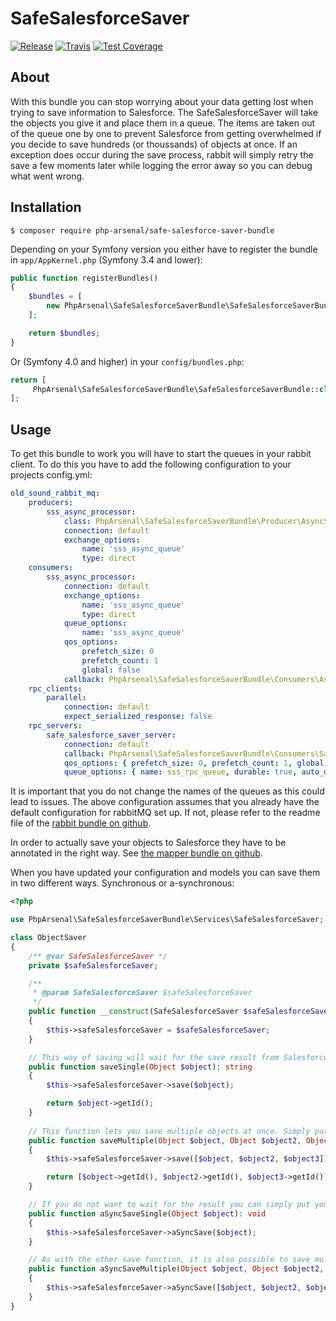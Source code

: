 # SafeSalesforceSaver

[![Release](https://img.shields.io/github/v/release/php-arsenal/safe-salesforce-saver-bundle)](https://github.com/php-arsenal/safe-salesforce-saver-bundle/releases)
[![Travis](https://img.shields.io/travis/php-arsenal/safe-salesforce-saver-bundle)](https://travis-ci.com/php-arsenal/safe-salesforce-saver-bundle)
[![Test Coverage](https://img.shields.io/codeclimate/coverage/php-arsenal/safe-salesforce-saver-bundle)](https://codeclimate.com/github/php-arsenal/safe-salesforce-saver-bundle)

## About

With this bundle you can stop worrying about your data getting lost when trying to save information to Salesforce. 
The SafeSalesforceSaver will take the objects you give it and place them in a queue.
The items are taken out of the queue one by one to prevent Salesforce from getting overwhelmed if you decide to save hundreds (or thoussands) of objects at once. 
If an exception does occur during the save process, rabbit will simply retry the save a few moments later while logging the error away so you can debug what went wrong.

## Installation

`$ composer require php-arsenal/safe-salesforce-saver-bundle`

Depending on your Symfony version you either have to register the bundle in `app/AppKernel.php` (Symfony 3.4 and lower):

```php
public function registerBundles()
{
    $bundles = [
        new PhpArsenal\SafeSalesforceSaverBundle\SafeSalesforceSaverBundle(),
    ];

    return $bundles;
}
```

Or (Symfony 4.0 and higher) in your `config/bundles.php`:

```php
return [
     PhpArsenal\SafeSalesforceSaverBundle\SafeSalesforceSaverBundle::class => ['all' => true],
];
```

## Usage

To get this bundle to work you will have to start the queues in your rabbit client. To do this you have to add the following configuration to your projects config.yml:
```yaml
old_sound_rabbit_mq:
    producers:
        sss_async_processor:
            class: PhpArsenal\SafeSalesforceSaverBundle\Producer\AsyncSfSaverProducer
            connection: default
            exchange_options:
                name: 'sss_async_queue'
                type: direct
    consumers:
        sss_async_processor:
            connection: default
            exchange_options:
                name: 'sss_async_queue'
                type: direct
            queue_options:
                name: 'sss_async_queue'
            qos_options:
                prefetch_size: 0
                prefetch_count: 1
                global: false
            callback: PhpArsenal\SafeSalesforceSaverBundle\Consumers\AsyncSfSaveConsumer
    rpc_clients:
        parallel:
            connection: default
            expect_serialized_response: false
    rpc_servers:
        safe_salesforce_saver_server:
            connection: default
            callback: PhpArsenal\SafeSalesforceSaverBundle\Consumers\SafeSalesforceSaverServer
            qos_options: { prefetch_size: 0, prefetch_count: 1, global: false }
            queue_options: { name: sss_rpc_queue, durable: true, auto_delete: false }
```
It is important that you do not change the names of the queues as this could lead to issues. 
The above configuration assumes that you already have the default configuration for rabbitMQ set up. If not, please refer to the readme file of the [rabbit bundle on github](https://github.com/php-amqplib/RabbitMqBundle).

In order to actually save your objects to Salesforce they have to be annotated in the right way. See [the mapper bundle on github](https://github.com/php-arsenal/salesforce-mapper-bundle).

When you have updated your configuration and models you can save them in two different ways. Synchronous or a-synchronous:
```php
<?php

use PhpArsenal\SafeSalesforceSaverBundle\Services\SafeSalesforceSaver;

class ObjectSaver
{
    /** @var SafeSalesforceSaver */
    private $safeSalesforceSaver;

    /**
     * @param SafeSalesforceSaver $safeSalesforceSaver
     */
    public function __construct(SafeSalesforceSaver $safeSalesforceSaver)
    {
        $this->safeSalesforceSaver = $safeSalesforceSaver;
    }

    // This way of saving will wait for the save result from Salesforce. This means that you can immediately access the newly inserted ID after Salesforce saved the record.
    public function saveSingle(Object $object): string
    {
        $this->safeSalesforceSaver->save($object);

        return $object->getId();
    }
    
    // This function lets you save multiple objects at once. Simply put all the objects you want to save in an array and pass it to the SafeSalesforceSaver. 
    public function saveMultiple(Object $object, Object $object2, Object $object3): array
    {
        $this->safeSalesforceSaver->save([$object, $object2, $object3]);

        return [$object->getId(), $object2->getId(), $object3->getId()];
    }

    // If you do not want to wait for the result you can simply put your object into the queue and continue with the rest of your code. This is recommended if you don't need the ID or if you don't need a confirmation that the save succeeded.
    public function aSyncSaveSingle(Object $object): void
    {
        $this->safeSalesforceSaver->aSyncSave($object);
    }

    // As with the other save function, it is also possible to save multiple objects to Salesforce at once without waiting for the response.
    public function aSyncSaveMultiple(Object $object, Object $object2, Object $object3): void
    {
        $this->safeSalesforceSaver->aSyncSave([$object, $object2, $object3]);
    }
}
```

